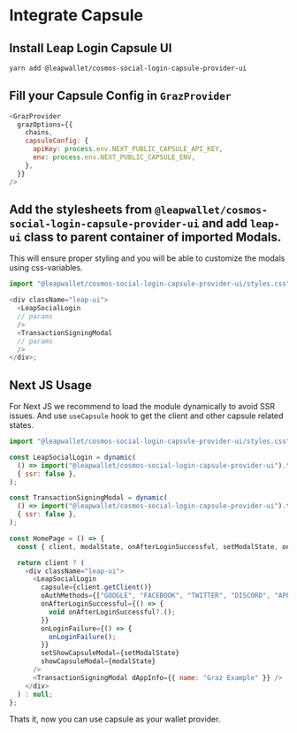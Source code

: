 # Integrate Capsule

## Install Leap Login Capsule UI

```bash
yarn add @leapwallet/cosmos-social-login-capsule-provider-ui
```

## Fill your Capsule Config in `GrazProvider`

```javascript
<GrazProvider
  grazOptions={{
    chains,
    capsuleConfig: {
      apiKey: process.env.NEXT_PUBLIC_CAPSULE_API_KEY,
      env: process.env.NEXT_PUBLIC_CAPSULE_ENV,
    },
  }}
/>
```

## Add the stylesheets from `@leapwallet/cosmos-social-login-capsule-provider-ui` and add `leap-ui` class to parent container of imported Modals.

This will ensure proper styling and you will be able to customize the modals using css-variables.

```javascript
import "@leapwallet/cosmos-social-login-capsule-provider-ui/styles.css";

<div className="leap-ui">
  <LeapSocialLogin
  // params
  />
  <TransactionSigningModal
  // params
  />
</div>;
```

## Next JS Usage

For Next JS we recommend to load the module dynamically to avoid SSR issues. And use `useCapsule` hook to get the client and other capsule related states.

```javascript
import "@leapwallet/cosmos-social-login-capsule-provider-ui/styles.css";

const LeapSocialLogin = dynamic(
  () => import("@leapwallet/cosmos-social-login-capsule-provider-ui").then((m) => m.CustomCapsuleModalView),
  { ssr: false },
);

const TransactionSigningModal = dynamic(
  () => import("@leapwallet/cosmos-social-login-capsule-provider-ui").then((m) => m.TransactionSigningModal),
  { ssr: false },
);

const HomePage = () => {
  const { client, modalState, onAfterLoginSuccessful, setModalState, onLoginFailure } = useCapsule();

  return client ? (
    <div className="leap-ui">
      <LeapSocialLogin
        capsule={client.getClient()}
        oAuthMethods={["GOOGLE", "FACEBOOK", "TWITTER", "DISCORD", "APPLE"]}
        onAfterLoginSuccessful={() => {
          void onAfterLoginSuccessful?.();
        }}
        onLoginFailure={() => {
          onLoginFailure();
        }}
        setShowCapsuleModal={setModalState}
        showCapsuleModal={modalState}
      />
      <TransactionSigningModal dAppInfo={{ name: "Graz Example" }} />
    </div>
  ) : null;
};
```

Thats it, now you can use capsule as your wallet provider.
